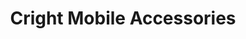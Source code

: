 ---
title: "Cright Mobile Accessories"
url: /karachi/cright-mobile-accessories-v27f-gxp-preedy-quarters/
shop: mobile phone
---